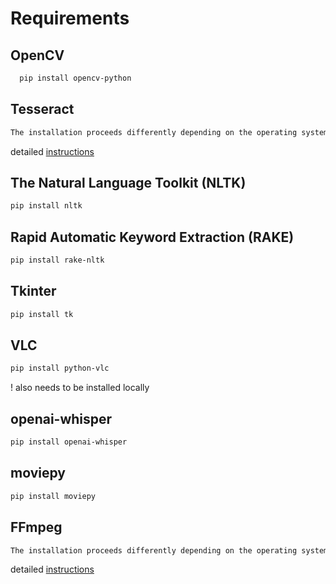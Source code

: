 # Requirements

## OpenCV
```bash
  pip install opencv-python
```

## Tesseract 
```bash
The installation proceeds differently depending on the operating system.
```
detailed [instructions](https://github.com/tesseract-ocr/tesseract)

## The Natural Language Toolkit (NLTK)
```bash
pip install nltk
```

## Rapid Automatic Keyword Extraction (RAKE)
```bash
pip install rake-nltk
```

## Tkinter
```bash
pip install tk
```

## VLC
```bash
pip install python-vlc
```
! also needs to be installed locally

## openai-whisper
```bash
pip install openai-whisper
```

## moviepy
```bash
pip install moviepy
```

## FFmpeg
```bash
The installation proceeds differently depending on the operating system.
```
detailed [instructions](https://ffmpeg.org)
